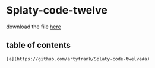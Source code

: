 # Splaty-code-twelve  
  
  download the file [here](https://github.com/artyfrank/Splaty-code-twelve/releases/new)  

## table of contents  
    [a](https://github.com/artyfrank/Splaty-code-twelve#a)
